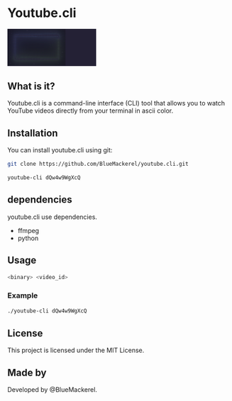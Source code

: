 # Youtube.cli
<img src="https://raw.githubusercontent.com/BlueMackerel/youtube.cli/master/img/screen.png" width="200">


## What is it?
Youtube.cli is a command-line interface (CLI) tool that allows you to watch YouTube videos directly from your terminal in ascii color.

## Installation
You can install youtube.cli using git:

```zsh
git clone https://github.com/BlueMackerel/youtube.cli.git
```


```zsh
youtube-cli dQw4w9WgXcQ
```

## dependencies
youtube.cli use dependencies.

- ffmpeg
- python


## Usage

```zsh
<binary> <video_id>
```
### Example

```zsh
./youtube-cli dQw4w9WgXcQ
```

## License
This project is licensed under the MIT License.

## Made by

Developed by @BlueMackerel.
